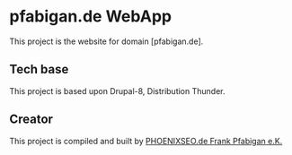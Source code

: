 # pfabigan.de WebApp

This project is the website for domain [pfabigan.de].

## Tech base

This project is based upon Drupal-8, Distribution Thunder.

## Creator

This project is compiled and built by [PHOENIXSEO.de Frank Pfabigan e.K.](https://phoenixseo.de)
